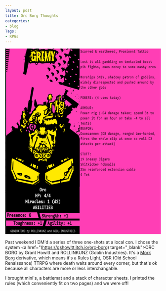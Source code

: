 ```yaml
---
layout: post
title: Orc Borg Thoughts
categories:
- blog
Tags:
- RPGs
---
```


<img src="https://github.com/Dreadnaughty-blip/dreadnaughty-blip.github.io/blob/master/assets/css/Grimy_01.png?raw=true" alt="Grimy from the Grimy Bros" width="800" height="600">

Past weekend I DM'd a series of three one-shots at a local con. I chose the system <a href="(https://gshowitt.itch.io/orc-borg) target="_blank">ORC BORG</a> by Grant Howitt and ROLLINKUNZ (Goblin Industries). It's a <a href="https://www.morkborg.com" target="_blank">Mork Borg</a> derivative, which means it's a Rules Light, OSR (Old School Renaissance) TTRPG where death waits around every corner, but that's ok because all characters are more or less interchangable. 

I brought mini's, a battlemat and a stack of character sheets. I printed the rules (which conveniently fit on two pages) and we were off!



